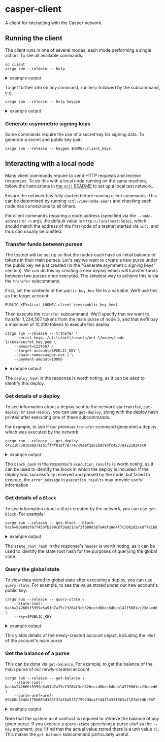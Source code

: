 # casper-client

A client for interacting with the Casper network.


## Running the client

The client runs in one of several modes, each mode performing a single action. To see all available commands:

```
cd client
cargo run --release -- help
```

<details><summary>example output</summary>

```commandline
Casper client 1.5.0
A client for interacting with the Casper network

USAGE:
    casper-client [SUBCOMMAND]

FLAGS:
    -h, --help       Prints help information
    -V, --version    Prints version information

SUBCOMMANDS:
    put-deploy             Creates a deploy and sends it to the network for execution
    make-deploy            Creates a deploy and outputs it to a file or stdout. As a file, the deploy can
                           subsequently be signed by other parties using the 'sign-deploy' subcommand and then sent
                           to the network for execution using the 'send-deploy' subcommand
    sign-deploy            Reads a previously-saved deploy from a file, cryptographically signs it, and outputs it
                           to a file or stdout
    send-deploy            Reads a previously-saved deploy from a file and sends it to the network for execution
    transfer               Transfers funds between purses
    get-deploy             Retrieves a deploy from the network
    get-block              Retrieves a block from the network
    list-deploys           Retrieves the list of all deploy hashes in a given block
    get-state-root-hash    Retrieves a state root hash at a given block
    query-state            Retrieves a stored value from the network
    get-balance            Retrieves a purse's balance from the network
    get-auction-info       Retrieves the bids and validators as of the most recently added block
    keygen                 Generates account key files in the given directory
    generate-completion    Generates a shell completion script
    help                   Prints this message or the help of the given subcommand(s)
```
</details>

To get further info on any command, run `help` followed by the subcommand, e.g.

```
cargo run --release -- help keygen
```

<details><summary>example output</summary>

```commandline
casper-client-keygen 
Generates account key files in the given directory. Creates ["secret_key.pem", "public_key.pem", "public_key_hex"].
"public_key_hex" contains the hex-encoded key's bytes with the hex-encoded algorithm tag prefixed

USAGE:
    casper-client keygen [FLAGS] [OPTIONS] [PATH]

FLAGS:
    -f               If this flag is passed, any existing output files will be overwritten. Without this flag, if any
                     output file exists, no output files will be generated and the command will fail
    -h, --help       Prints help information
    -V, --version    Prints version information

OPTIONS:
    -a, --algorithm <STRING>    The type of keys to generate [default: Ed25519]  [possible values: Ed25519, secp256k1]

ARGS:
    <PATH>    Path to output directory where key files will be created. If the path doesn't exist, it will be
              created. If not set, the current working directory will be used
```
</details>


### Generate asymmetric signing keys

Some commands require the use of a secret key for signing data. To generate a secret and public key pair:

```
cargo run --release -- keygen $HOME/.client_keys
```


## Interacting with a local node

Many client commands require to send HTTP requests and receive responses. To do this with a local node running on the
same machine, follow the instructions in [the `nctl` README](../utils/nctl/README.md) to set up a local test network.

Ensure the network has fully started before running client commands. This can be determined by running
`nctl-view-node-peers` and checking each node has connections to all others.

For client commands requiring a node address (specified via the `--node-address` or `-n` arg), the default value is
`http://localhost:50101`, which should match the address of the first node of a testnet started via `nctl`, and thus
can usually be omitted.


### Transfer funds between purses

The testnet will be set up so that the nodes each have an initial balance of tokens in their main purses. Let's say we
want to create a new purse under the public key we just created (in the "Generate asymmetric signing keys" section). We
can do this by creating a new deploy which will transfer funds between two purses once executed. The simplest way to
achieve this is via the `transfer` subcommand.

First, set the contents of the `public_key_hex` file to a variable. We'll use this as the target account:

```
PUBLIC_KEY=$(cat $HOME/.client_keys/public_key_hex)
```

Then execute the `transfer` subcommand. We'll specify that we want to transfer 1,234,567 tokens from the main purse of
node 3, and that we'll pay a maximum of 10,000 tokens to execute this deploy: 

```
cargo run --release -- transfer \
    --secret-key=../utils/nctl/assets/net-1/nodes/node-3/keys/secret_key.pem \
    --amount=1234567 \
    --target-account=$PUBLIC_KEY \
    --chain-name=casper-net-1 \
    --payment-amount=10000
```

<details><summary>example output</summary>

```commandline
{
  "jsonrpc": "2.0",
  "result": {
    "api_version": "1.0.0",
    "deploy_hash": "c42210759368a07a1b1ff4f019f7e77e7c9eaf2961b8c9dfc4237ea2218246c9"
  },
  "id": 2564730065
}
```
</details>

The `deploy_hash` in the response is worth noting, as it can be used to identify this deploy.


### Get details of a deploy

To see information about a deploy sent to the network via `transfer`, `put-deploy`, or `send-deploy`, you can use
`get-deploy`, along with the deploy hash printed after executing one of these subcommands.

For example, to see if our previous `transfer` command generated a deploy which was executed by the network:

```
cargo run --release -- get-deploy c42210759368a07a1b1ff4f019f7e77e7c9eaf2961b8c9dfc4237ea2218246c9
```

<details><summary>example output</summary>

```commandline
{
  "jsonrpc": "2.0",
  "result": {
    "api_version": "1.0.0",
    "deploy": {
      "approvals": [
        {
          "signature": "0140850c4f74aaad24894ce2d0e3efb64f599633fad4e280f39529dbd062ab49ca6a1f0bd6f20a8cddeab68e95ae5ea416a5b2ae3a02a0bc7a714c2915106e1c09",
          "signer": "015b7723f1d9499fa02bd17dfe4e1315cfe1660a071e27ab1f29d6ceb6e2abcd73"
        }
      ],
      "hash": "c42210759368a07a1b1ff4f019f7e77e7c9eaf2961b8c9dfc4237ea2218246c9",
      "header": {
        "account": "015b7723f1d9499fa02bd17dfe4e1315cfe1660a071e27ab1f29d6ceb6e2abcd73",
        "body_hash": "c66f1040f8f2aeafee73b7c0811e00fd6eb63a6a5992d7cc0f967e14704dd35b",
        "chain_name": "casper-net-1",
        "dependencies": [],
        "gas_price": 10,
        "timestamp": "2020-10-15T13:23:45.355Z",
        "ttl": "1h"
      },
      "payment": {
        "ModuleBytes": {
          "args": "0100000006000000616d6f756e740300000002102708",
          "module_bytes": ""
        }
      },
      "session": {
        "Transfer": {
          "args": "0200000006000000616d6f756e74040000000387d612080600000074617267657420000000018189fd2d42c36d951f9803e595795a3a0fc07aa999c88a28d286c7cbf338940f0320000000"
        }
      }
    },
    "execution_results": [
      {
        "block_hash": "80a09df67f45bfb290c8f36021daf2fb898587a48fa0e4f7c506202ae8f791b8",
        "result": {
          "cost": "0",
          "effect": {
            "operations": {
              "account-hash-018189fd2d42c36d951f9803e595795a3a0fc07aa999c88a28d286c7cbf33894": "Write",
              "hash-09480c3248ef76b603d386f3f4f8a5f87f597d4eaffd475433f861af187ab5db": "Write",
              "hash-d46e35465520ef9f868be3f26eaded1585dd66ac410706bab4b7adf92bdf528a": "Read",
              "hash-ea274222cc975e4daec2cced17a0270df7c282e865115d98f544a35877af5271": "Add",
              "uref-09480c3248ef76b603d386f3f4f8a5f87f597d4eaffd475433f861af187ab5db-000": "Write",
              "uref-8e7893be4b33bc5eacde4dd684b030593200364a211b8566ed9458ccbafbcde9-000": "Write",
              "uref-b645152645faa6c3f7708fd362a118296f7f4d39dc065c120877d13b6981cd67-000": "Write"
            },
            "transforms": {
              "account-hash-018189fd2d42c36d951f9803e595795a3a0fc07aa999c88a28d286c7cbf33894": "WriteAccount",
              "hash-09480c3248ef76b603d386f3f4f8a5f87f597d4eaffd475433f861af187ab5db": {
                "WriteCLValue": {
                  "bytes": "02b645152645faa6c3f7708fd362a118296f7f4d39dc065c120877d13b6981cd6707",
                  "cl_type": "Key"
                }
              },
              "hash-d46e35465520ef9f868be3f26eaded1585dd66ac410706bab4b7adf92bdf528a": "Identity",
              "hash-ea274222cc975e4daec2cced17a0270df7c282e865115d98f544a35877af5271": {
                "AddKeys": {
                  "uref-09480c3248ef76b603d386f3f4f8a5f87f597d4eaffd475433f861af187ab5db-000": "uref-b645152645faa6c3f7708fd362a118296f7f4d39dc065c120877d13b6981cd67-007"
                }
              },
              "uref-09480c3248ef76b603d386f3f4f8a5f87f597d4eaffd475433f861af187ab5db-000": {
                "WriteCLValue": {
                  "bytes": "",
                  "cl_type": "Unit"
                }
              },
              "uref-8e7893be4b33bc5eacde4dd684b030593200364a211b8566ed9458ccbafbcde9-000": {
                "WriteCLValue": {
                  "bytes": "087929775d78456301",
                  "cl_type": "U512"
                }
              },
              "uref-b645152645faa6c3f7708fd362a118296f7f4d39dc065c120877d13b6981cd67-000": {
                "WriteCLValue": {
                  "bytes": "0387d612",
                  "cl_type": "U512"
                }
              }
            }
          },
          "error_message": null
        }
      }
    ]
  },
  "id": 592430140
}
```
</details>

The `block_hash` in the response's `execution_results` is worth noting, as it can be used to identify the block in which
the deploy is included. If the deploy was successfully received and parsed by the node, but failed to execute, the
`error_message` in `execution_results` may provide useful information.


### Get details of a `Block`

To see information about a `Block` created by the network, you can use `get-block`. For example:

```
cargo run --release -- get-block --block-hash=80a09df67f45bfb290c8f36021daf2fb898587a48fa0e4f7c506202ae8f791b8
```

<details><summary>example output</summary>

```commandline
{
  "jsonrpc": "2.0",
  "result": {
    "api_version": "1.0.0",
    "block": {
      "body": null,
      "hash": "80a09df67f45bfb290c8f36021daf2fb898587a48fa0e4f7c506202ae8f791b8",
      "header": {
        "accumulated_seed": "e8c65524331dc950d9065c289deb05458d3f9d8beba15e663a5418f5a6c7bed5",
        "body_hash": "0e5751c026e543b2e8ab2eb06099daa1d1e5df47778f7787faab45cdf12fe3a8",
        "deploy_hashes": [
          "c42210759368a07a1b1ff4f019f7e77e7c9eaf2961b8c9dfc4237ea2218246c9"
        ],
        "era_end": null,
        "era_id": 89,
        "state_root_hash": "c79f4c9a017532fe265593d86d3917581479fd1601093e16d17ec90aeaa63b83",
        "height": 987,
        "parent_hash": "ffb95eac42eae1112d37797a1ecc67860e88a9364c44845cb7a96eb426dca502",
        "proposer": "015b7723f1d9499fa02bd17dfe4e1315cfe1660a071e27ab1f29d6ceb6e2abcd73",
        "random_bit": true,
        "timestamp": "2020-10-15T13:23:48.352Z"
      },
      "proofs": [
        "0104df3fe39567d22a48b68c4b046dadf5af6552c45b1a93613c89a65caa98b12a4564ba1a794e77787eb3d37c19617ca344f2a304387a0364fee0e8f89da2da0d"
      ]
    }
  },
  "id": 3484548969
}
```
</details>

The `state_root_hash` in the response's `header` is worth noting, as it can be used to identify the state root hash
for the purposes of querying the global state.


### Query the global state

To view data stored to global state after executing a deploy, you can use `query-state`. For example, to see the value
stored under our new account's public key:

```
cargo run --release -- query-state \
    --state-root-hash=242666f5959e6a51b7a75c23264f3cb326eecd6bec6dbab147f5801ec23daed6 \
    --key=$PUBLIC_KEY
```

<details><summary>example output</summary>

```commandline
{
  "jsonrpc": "2.0",
  "result": {
    "api_version": "1.0.0",
    "stored_value": {
      "Account": {
        "account_hash": "018189fd2d42c36d951f9803e595795a3a0fc07aa999c88a28d286c7cbf33894",
        "action_thresholds": {
          "deployment": 1,
          "key_management": 1
        },
        "associated_keys": [
          {
            "account_hash": "018189fd2d42c36d951f9803e595795a3a0fc07aa999c88a28d286c7cbf33894",
            "weight": 1
          }
        ],
        "main_purse": "uref-09480c3248ef76b603d386f3f4f8a5f87f597d4eaffd475433f861af187ab5db-007",
        "named_keys": {}
      }
    }
  },
  "id": 3649040235
}
```
</details>

This yields details of the newly-created account object, including the `URef` of the account's main purse.


### Get the balance of a purse

This can be done via `get-balance`. For example, to get the balance of the main purse of our newly-created account:

```
cargo run --release -- get-balance \
    --state-root-hash=242666f5959e6a51b7a75c23264f3cb326eecd6bec6dbab147f5801ec23daed6 \
    --purse-uref=uref-09480c3248ef76b603d386f3f4f8a5f87f597d4eaffd475433f861af187ab5db-007
```

<details><summary>example output</summary>

```commandline
{
  "jsonrpc": "2.0",
  "result": {
    "api_version": "1.0.0",
    "balance_value": "1234567"
  },
  "id": 4193583276
}
```
</details>

Note that the system mint contract is required to retrieve the balance of any given purse. If you execute a
`query-state` specifying a purse `URef` as the `--key` argument, you'll find that the actual value stored there is a
unit value `()`. This makes the `get-balance` subcommand particularly useful. 
